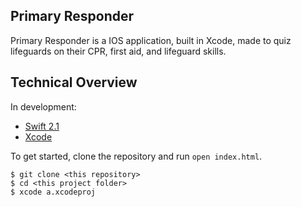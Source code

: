 ## Primary Responder

Primary Responder is a IOS application, built in Xcode, made to quiz lifeguards on their CPR, first aid, and lifeguard skills. 

## Technical Overview
In development: 
* [Swift 2.1](https://developer.apple.com/library/ios/documentation/Swift/Conceptual/Swift_Programming_Language/)
* [Xcode](https://developer.apple.com/xcode/ide/)

To get started, clone the repository and run `open index.html`.

```shell
$ git clone <this repository>
$ cd <this project folder>
$ xcode a.xcodeproj
```
